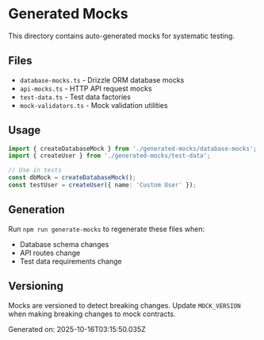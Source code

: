 # Generated Mocks

This directory contains auto-generated mocks for systematic testing.

## Files

- `database-mocks.ts` - Drizzle ORM database mocks
- `api-mocks.ts` - HTTP API request mocks
- `test-data.ts` - Test data factories
- `mock-validators.ts` - Mock validation utilities

## Usage

```typescript
import { createDatabaseMock } from './generated-mocks/database-mocks';
import { createUser } from './generated-mocks/test-data';

// Use in tests
const dbMock = createDatabaseMock();
const testUser = createUser({ name: 'Custom User' });
```

## Generation

Run `npm run generate-mocks` to regenerate these files when:
- Database schema changes
- API routes change
- Test data requirements change

## Versioning

Mocks are versioned to detect breaking changes. Update `MOCK_VERSION` when making breaking changes to mock contracts.

Generated on: 2025-10-16T03:15:50.035Z
